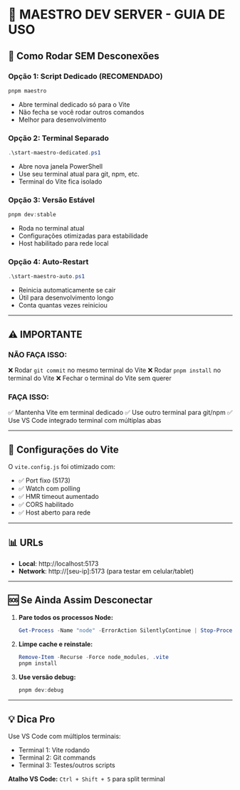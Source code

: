 # 🎼 MAESTRO DEV SERVER - GUIA DE USO

## 🚀 Como Rodar SEM Desconexões

### **Opção 1: Script Dedicado (RECOMENDADO)**
```powershell
pnpm maestro
```
- Abre terminal dedicado só para o Vite
- Não fecha se você rodar outros comandos
- Melhor para desenvolvimento

### **Opção 2: Terminal Separado**
```powershell
.\start-maestro-dedicated.ps1
```
- Abre nova janela PowerShell
- Use seu terminal atual para git, npm, etc.
- Terminal do Vite fica isolado

### **Opção 3: Versão Estável**
```powershell
pnpm dev:stable
```
- Roda no terminal atual
- Configurações otimizadas para estabilidade
- Host habilitado para rede local

### **Opção 4: Auto-Restart**
```powershell
.\start-maestro-auto.ps1
```
- Reinicia automaticamente se cair
- Útil para desenvolvimento longo
- Conta quantas vezes reiniciou

---

## ⚠️ IMPORTANTE

### **NÃO FAÇA ISSO:**
❌ Rodar `git commit` no mesmo terminal do Vite
❌ Rodar `pnpm install` no terminal do Vite
❌ Fechar o terminal do Vite sem querer

### **FAÇA ISSO:**
✅ Mantenha Vite em terminal dedicado
✅ Use outro terminal para git/npm
✅ Use VS Code integrado terminal com múltiplas abas

---

## 🔧 Configurações do Vite

O `vite.config.js` foi otimizado com:
- ✅ Port fixo (5173)
- ✅ Watch com polling
- ✅ HMR timeout aumentado
- ✅ CORS habilitado
- ✅ Host aberto para rede

---

## 📊 URLs

- **Local**: http://localhost:5173
- **Network**: http://[seu-ip]:5173 (para testar em celular/tablet)

---

## 🆘 Se Ainda Assim Desconectar

1. **Pare todos os processos Node:**
   ```powershell
   Get-Process -Name "node" -ErrorAction SilentlyContinue | Stop-Process -Force
   ```

2. **Limpe cache e reinstale:**
   ```powershell
   Remove-Item -Recurse -Force node_modules, .vite
   pnpm install
   ```

3. **Use versão debug:**
   ```powershell
   pnpm dev:debug
   ```

---

## 💡 Dica Pro

Use VS Code com múltiplos terminais:
- Terminal 1: Vite rodando
- Terminal 2: Git commands
- Terminal 3: Testes/outros scripts

**Atalho VS Code:** `Ctrl + Shift + 5` para split terminal
